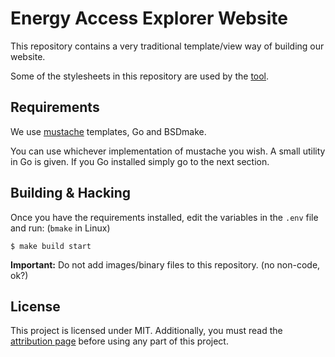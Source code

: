 # Energy Access Explorer Website

This repository contains a very traditional template/view way of building our
website.

Some of the stylesheets in this repository are used by the
[tool](https://github.com/energyaccessexplorer/tool).

## Requirements

We use [mustache](https://mustache.github.io/) templates, Go and BSDmake.

You can use whichever implementation of mustache you wish. A small utility in Go
is given. If you Go installed simply go to the next section.

## Building & Hacking

Once you have the requirements installed, edit the variables in the `.env` file
and run: (`bmake` in Linux)

	$ make build start

**Important:** Do not add images/binary files to this repository. (no non-code, ok?)

## License

This project is licensed under MIT. Additionally, you must read the
[attribution page](https://www.energyaccessexplorer.org/attribution)
before using any part of this project.
